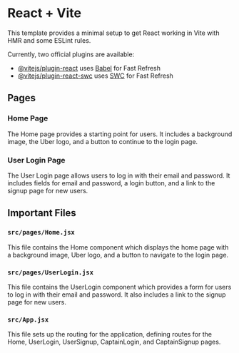 # React + Vite

This template provides a minimal setup to get React working in Vite with HMR and some ESLint rules.

Currently, two official plugins are available:

- [@vitejs/plugin-react](https://github.com/vitejs/vite-plugin-react/blob/main/packages/plugin-react/README.md) uses [Babel](https://babeljs.io/) for Fast Refresh
- [@vitejs/plugin-react-swc](https://github.com/vitejs/vite-plugin-react-swc) uses [SWC](https://swc.rs/) for Fast Refresh

## Pages

### Home Page

The Home page provides a starting point for users. It includes a background image, the Uber logo, and a button to continue to the login page.

### User Login Page

The User Login page allows users to log in with their email and password. It includes fields for email and password, a login button, and a link to the signup page for new users.

## Important Files

### `src/pages/Home.jsx`

This file contains the Home component which displays the home page with a background image, Uber logo, and a button to navigate to the login page.

### `src/pages/UserLogin.jsx`

This file contains the UserLogin component which provides a form for users to log in with their email and password. It also includes a link to the signup page for new users.

### `src/App.jsx`

This file sets up the routing for the application, defining routes for the Home, UserLogin, UserSignup, CaptainLogin, and CaptainSignup pages.
